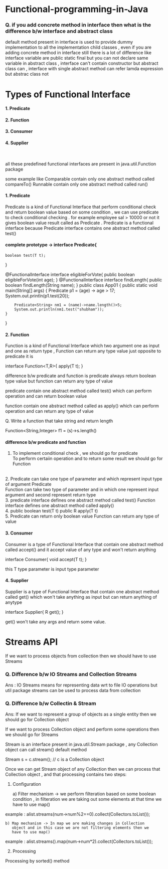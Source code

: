 # Functional-programming-in-Java

### Q. if you add concrete method in interface then what is the difference b/w interface and abstract class<br>
default method present in interface is used to provide dummy 
implementation to all the implementation child classes , even if you are 
adding concrete method in interface still there is a lot of difference 
like interface variable are public static final but you can not declare 
same variable in abstract class , interface can't contain constructor but 
abstract class can , interface with single abstract method can refer lamda 
expression but abstrac class not

# Types of Functional Interface<br>
#### 1. Predicate <br>
#### 2. Function <br>
#### 3. Consumer <br>
#### 4. Supplier <br>
<br>

all these predefined functional interfaces are present in java.util.Function
package 

some example like Comparable contain only one abstract method called 
compareTo()
Runnable contain only one abstract method called run()


#### 1. Predicate
Predicate is a kind of Functional Interface that perform conditional check
and return boolean value based on some condition , we can use predicate 
to check conditional checking . for example employee sal > 10000 or not it 
gives boolean value result called as Predicate . Predicate is a functional 
interface because Predicate interface contains one abstract method called 
test() 

#### complete prototype -> interface Predicate<T>{
	boolean test(T t);
}

@FunctionalInterface
interface eligibleForVote{
	public boolean eligibleForVote(int age);
}
@FunctionalInterface
interface findLength{
	public boolean findLength(String name);
}
public class App01 {
	public static void main(String[] args) {
		Predicate<Integer> p1 = (age) -> age > 17;
		System.out.println(p1.test(20));
		
		Predicate<String> nm1 = (name)->name.length()>5;
		System.out.println(nm1.test("shubham"));
	}
}

#### 2. Function
Function is a kind of Functional Interface which two argument one as 
input and one as return type , Function can return any type value just 
opposite to predicate it is

interface Function<T,R>{
	<R> apply(T t);	
}

difference b/w predicate and function is predicate always return boolean 
type value but function can return any type of value 

predicate contain one abstract method called test() which can perform 
operation and can return boolean value

function contain one abstract method called as apply() which can perform 
operation and can return any type of value


Q. Write a function that take string and return length

Function<String,Integer> f1 = (s)->s.length()


#### difference b/w predicate and function
1. To implement conditional check , we should go for predicate
   <br>
   To perform certaiin operation and to return some result we should go 
   for Function
<br>
2. Predicate can take one type of parameter and which represent input type 
   of argument Predicate<T>
   <br>
   Function can take two type of parameter and in which one represent 
   input argument and second represent return type
<br>
3. predicate interface defines one abstract method called test()
   Function interface defines one abstract method called apply()
<br>
4. public boolean test(T t)
   public R apply(T t)
<br>
5. Predicate can return only boolean value
   Function can return any type of value


#### 3. Consumer
Consumer is a type of Functional Interface that contain one abstract method 
called accept() and it accept value of any type and won't return anything

interface Consumer<T>{
	void accept(T t);
}

this T type parameter is input type parameter

#### 4. Supplier
Supplier is a type of Functional Interface that contain one abstract method 
called get() which won't take anything as input but can return anything of 
anytype

interface Supplier<R>{
	R get();
}

get() won't take any args and return some value.

# Streams API<br>
If we want to process objects from collection then we should have to use 
Streams

### Q. Difference b/w IO Streams and Collection Streams<br>
Ans : IO Streams means for representing data wrt to file IO operations
but util package streams can be used to process data from collection

### Q. Difference b/w Collectin & Stream<br>
Ans: If we want to represent a group of objects as a single entity then we 
should go for Collection object

If we want to process Collection object and perform some operations then 
we should go for Streams

Stream is an interface present in java.util.Stream package , any 
Collection object can call stream() default method 


Stream s = c.stream(); // c is a Collection object

Once we can get Stream object of any Collection then we can process that 
Collection object , and that processing contains two steps:

1. Configuration <br>

	a) Filter mechanism -> we perform filteration based on some 
 	   boolean condition , in filteration we are taking out some 
	   elements at that time we have to use map()

example : alist.streams(num->num%2==0).collect(Collectors.toList());
	
	b) Map mechanism -> In map we are making changes in Collection 
	   object and in this case we are not filtering elements then we 
	   have to use map()   

example : alist.streams().map(num->num*2).collect(Collectors.toList());

2. Processing	

Processing by sorted() method<br>

